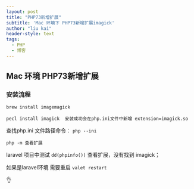 ```yaml
---
layout: post
title: "PHP73新增扩展"
subtitle: 'Mac 环境下 PHP73新增扩展imagick'
author: "liu kai"
header-style: text
tags:
  - PHP
  - 博客
---
```


##  Mac 环境 PHP73新增扩展

### 安装流程 

 `brew install imagemagick`
 
 `pecl install imagick  安装成功会在php.ini文件中新增 extension=imagick.so` 
 
  查找php.ini 文件路径命令： `php --ini`

 `php -m 查看扩展`
 
 laravel 项目中测试  `dd(phpinfo())` 查看扩展，没有找到 imagick；  
 
 
 如果是laravel环境 需要重启 `valet restart`
 
 👌

